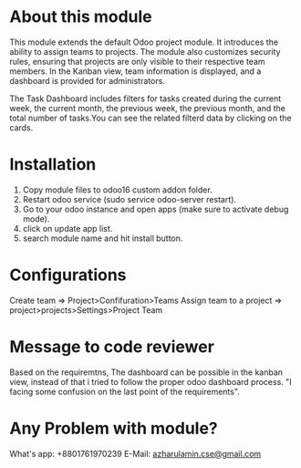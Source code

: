 
About this module
===================
This module extends the default Odoo project module. It introduces the ability to assign teams to projects. The module also customizes security rules, ensuring that projects are only visible to their respective team members. In the Kanban view, team information is displayed, and a dashboard is provided for administrators.

The Task Dashboard includes filters for tasks created during the current week, the current month, the previous week, the previous month, and the total number of tasks.You can see the related filterd data by clicking on the cards.


Installation
============
1) Copy module files to odoo16 custom addon folder.
2) Restart odoo service (sudo service odoo-server restart).
3) Go to your odoo instance and open apps (make sure to activate debug mode).
4) click on update app list.
5) search module name and hit install button.

Configurations
===============
Create team => Project>Confifuration>Teams
Assign team to a project => project>projects>Settings>Project Team

Message to code reviewer
=====================================
Based on the requiremtns, The dashboard can be possible in the kanban view, instead of that i tried to follow the proper odoo dashboard process.
"I facing some confusion on the last point of the requirements".

Any Problem with module?
=====================================
What's app: +8801761970239
E-Mail: azharulamin.cse@gmail.com


